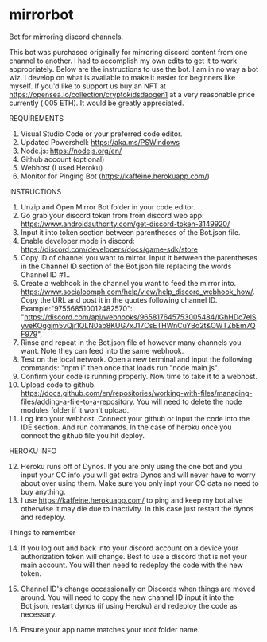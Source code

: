 # mirrorbot
Bot for mirroring discord channels.

This bot was purchased originally for mirroring discord content from one channel to another.  I had to accomplish my own edits to get it to work appropriately. Below are the instructions to use the bot.  I am in no way a bot wiz.  I develop on what is available to make it easier for beginners like myself.  If you'd like to support us buy an NFT at https://opensea.io/collection/cryptokidsdaogen1 at a very reasonable price currently (.005 ETH).  It would be greatly appreciated.  


REQUIREMENTS

1.  Visual Studio Code or your preferred code editor.
2.  Updated Powershell:  https://aka.ms/PSWindows
3.  Node.js:  https://nodejs.org/en/
4.  Github account (optional)
5.  Webhost (I used Heroku)
6.  Monitor for Pinging Bot (https://kaffeine.herokuapp.com/)

INSTRUCTIONS

1.  Unzip and Open Mirror Bot folder in your code editor.
2.  Go grab your discord token from from discord web app: https://www.androidauthority.com/get-discord-token-3149920/
3.  Input it into token section between parentheses of the Bot.json file.
4.  Enable developer mode in discord:  https://discord.com/developers/docs/game-sdk/store
5.  Copy ID of channel you want to mirror.  Input it between the parentheses in the Channel ID section of the Bot.json file replacing the words Channel ID #1..
6.  Create a webhook in the channel you want to feed the mirror into.  https://www.socialoomph.com/help/view/help_discord_webhook_how/.  Copy the URL and post it in the quotes following channel ID. 
    Example:"975568510012482570": "https://discord.com/api/webhooks/965817645753005484/lGhHDc7elSyveKOggjm5vQjr1QLN0ab8KUG7xJ17CsETHWnCuYBo2t&OWTZbEm7QF979",
7.  Rinse and repeat in the Bot.json file of however many channels you want.  Note they can feed into the same webhook.
8.  Test on the local network. Open a new terminal and input the following commands:  "npm i" then once that loads run "node main.js".
9.  Confirm your code is running properly.  Now time to take it to a webhost.
10.  Upload code to github.  https://docs.github.com/en/repositories/working-with-files/managing-files/adding-a-file-to-a-repository.  You will need to delete the node modules folder if it won't upload.
11.  Log into your webhost.  Connect your github or input the code into the IDE section.  And run commands.  In the case of heroku once you connect the github file you hit deploy.  

HEROKU INFO

12.  Heroku runs off of Dynos.  If you are only using the one bot and you input your CC info you will get extra Dynos and will never have to worry about over using them.  Make sure you only inpt your CC data no need to buy anything.
13.  I use https://kaffeine.herokuapp.com/ to ping and keep my bot alive otherwise it may die due to inactivity.  In this case just restart the dynos and redeploy.


Things to remember

14.  If you log out and back into your discord account on a device your authorization token will change.  Best to use a discord that is not your main account.  You will then need to redeploy the code with the new token.

15.  Channel ID's change occassionally on Discords when things are moved around.  You will need to copy the new channel ID input it into the Bot.json, restart dynos (if using Heroku) and redeploy the code as necessary.

16. Ensure your app name matches your root folder name.     
